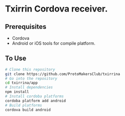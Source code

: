 # Txirrin Cordova receiver.

## Prerequisites
- Cordova
- Android or iOS tools for compile platform.

## To Use

```bash
# Clone this repository
git clone https://github.com/ProtoMakersClub/txirrina
# Go into the repository
cd txirrina/app
# Install dependencies
npm install
# Install cordoba platforms
cordoba platform add android
# Build platforms
cordova build android
```
